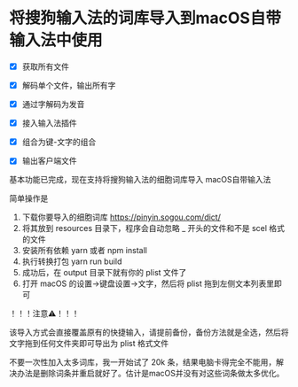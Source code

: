 # 将搜狗输入法的词库导入到macOS自带输入法中使用


- [x] 获取所有文件
- [x] 解码单个文件，输出所有字
- [x] 通过字解码为发音
- [x] 接入输入法插件
- [x] 组合为键-文字的组合
- [x] 输出客户端文件


基本功能已完成，现在支持将搜狗输入法的细胞词库导入 macOS自带输入法


简单操作是

1. 下载你要导入的细胞词库 https://pinyin.sogou.com/dict/
2. 将其放到 resources 目录下，程序会自动忽略 _ 开头的文件和不是 scel 格式的文件
3. 安装所有依赖 yarn 或者 npm install
4. 执行转换打包 yarn run build
5. 成功后，在 output 目录下就有你的 plist 文件了
6. 打开 macOS 的设置->键盘设置->文字，然后将 plist 拖到左侧文本列表里即可

！！！注意⚠️！！！

该导入方式会直接覆盖原有的快捷输入，请提前备份，备份方法就是全选，然后将文字拖到任何文件夹即可导出为 plist 格式文件

不要一次性加入太多词库，我一开始试了 20k 条，结果电脑卡得完全不能用，解决办法是删除词条并重启就好了。估计是macOS并没有对这些词条做太多优化。